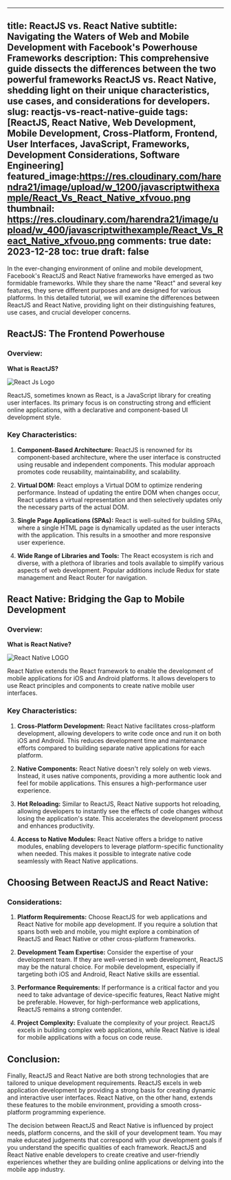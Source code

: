 
---
title: ReactJS vs. React Native
subtitle: Navigating the Waters of Web and Mobile Development with Facebook's Powerhouse Frameworks
description: This comprehensive guide dissects the differences between the two powerful frameworks ReactJS vs. React Native, shedding light on their unique characteristics, use cases, and considerations for developers.
slug: reactjs-vs-react-native-guide
tags: [ReactJS, React Native, Web Development, Mobile Development, Cross-Platform, Frontend, User Interfaces, JavaScript, Frameworks, Development Considerations, Software Engineering]
featured_image:https://res.cloudinary.com/harendra21/image/upload/w_1200/javascriptwithexample/React_Vs_React_Native_xfvouo.png
thumbnail: https://res.cloudinary.com/harendra21/image/upload/w_400/javascriptwithexample/React_Vs_React_Native_xfvouo.png
comments: true
date: 2023-12-28
toc: true
draft: false
---


In the ever-changing environment of online and mobile development, Facebook's ReactJS and React Native frameworks have emerged as two formidable frameworks. While they share the name "React" and several key features, they serve different purposes and are designed for various platforms. In this detailed tutorial, we will examine the differences between ReactJS and React Native, providing light on their distinguishing features, use cases, and crucial developer concerns.

## ReactJS: The Frontend Powerhouse

### Overview:

**What is ReactJS?**

![React Js Logo](https://res.cloudinary.com/harendra21/image/upload/v1702987348/javascriptwithexample/react.js-img_rkijjq.png)

ReactJS, sometimes known as React, is a JavaScript library for creating user interfaces. Its primary focus is on constructing strong and efficient online applications, with a declarative and component-based UI development style.


### Key Characteristics:

1. **Component-Based Architecture:**
   ReactJS is renowned for its component-based architecture, where the user interface is constructed using reusable and independent components. This modular approach promotes code reusability, maintainability, and scalability.

2. **Virtual DOM:**
   React employs a Virtual DOM to optimize rendering performance. Instead of updating the entire DOM when changes occur, React updates a virtual representation and then selectively updates only the necessary parts of the actual DOM.

3. **Single Page Applications (SPAs):**
   React is well-suited for building SPAs, where a single HTML page is dynamically updated as the user interacts with the application. This results in a smoother and more responsive user experience.

4. **Wide Range of Libraries and Tools:**
   The React ecosystem is rich and diverse, with a plethora of libraries and tools available to simplify various aspects of web development. Popular additions include Redux for state management and React Router for navigation.

## React Native: Bridging the Gap to Mobile Development

### Overview:

**What is React Native?**

![React Native LOGO](https://res.cloudinary.com/harendra21/image/upload/v1702987322/javascriptwithexample/v7svnesouaumylwyddof.png)

React Native extends the React framework to enable the development of mobile applications for iOS and Android platforms. It allows developers to use React principles and components to create native mobile user interfaces.

### Key Characteristics:

1. **Cross-Platform Development:**
   React Native facilitates cross-platform development, allowing developers to write code once and run it on both iOS and Android. This reduces development time and maintenance efforts compared to building separate native applications for each platform.

2. **Native Components:**
   React Native doesn't rely solely on web views. Instead, it uses native components, providing a more authentic look and feel for mobile applications. This ensures a high-performance user experience.

3. **Hot Reloading:**
   Similar to ReactJS, React Native supports hot reloading, allowing developers to instantly see the effects of code changes without losing the application's state. This accelerates the development process and enhances productivity.

4. **Access to Native Modules:**
   React Native offers a bridge to native modules, enabling developers to leverage platform-specific functionality when needed. This makes it possible to integrate native code seamlessly with React Native applications.

## Choosing Between ReactJS and React Native:

### Considerations:

1. **Platform Requirements:**
   Choose ReactJS for web applications and React Native for mobile app development. If you require a solution that spans both web and mobile, you might explore a combination of ReactJS and React Native or other cross-platform frameworks.

2. **Development Team Expertise:**
   Consider the expertise of your development team. If they are well-versed in web development, ReactJS may be the natural choice. For mobile development, especially if targeting both iOS and Android, React Native skills are essential.

3. **Performance Requirements:**
   If performance is a critical factor and you need to take advantage of device-specific features, React Native might be preferable. However, for high-performance web applications, ReactJS remains a strong contender.

4. **Project Complexity:**
   Evaluate the complexity of your project. ReactJS excels in building complex web applications, while React Native is ideal for mobile applications with a focus on code reuse.

## Conclusion:

Finally, ReactJS and React Native are both strong technologies that are tailored to unique development requirements. ReactJS excels in web application development by providing a strong basis for creating dynamic and interactive user interfaces. React Native, on the other hand, extends these features to the mobile environment, providing a smooth cross-platform programming experience.

The decision between ReactJS and React Native is influenced by project needs, platform concerns, and the skill of your development team. You may make educated judgements that correspond with your development goals if you understand the specific qualities of each framework. ReactJS and React Native enable developers to create creative and user-friendly experiences whether they are building online applications or delving into the mobile app industry.

